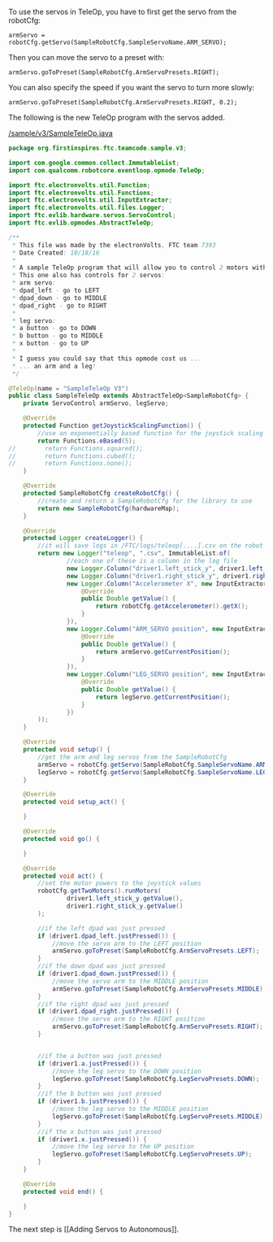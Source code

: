 To use the servos in TeleOp, you have to first get the servo from the robotCfg:

```armServo = robotCfg.getServo(SampleRobotCfg.SampleServoName.ARM_SERVO);```

Then you can move the servo to a preset with:

```armServo.goToPreset(SampleRobotCfg.ArmServoPresets.RIGHT); ```

You can also specify the speed if you want the servo to turn more slowly:

```armServo.goToPreset(SampleRobotCfg.ArmServoPresets.RIGHT, 0.2); ```

The following is the new TeleOp program with the servos added.

[/sample/v3/SampleTeleOp.java](https://github.com/FTC7393/EVLib/blob/master/sample/v3/SampleTeleOp.java)
```java
package org.firstinspires.ftc.teamcode.sample.v3;

import com.google.common.collect.ImmutableList;
import com.qualcomm.robotcore.eventloop.opmode.TeleOp;

import ftc.electronvolts.util.Function;
import ftc.electronvolts.util.Functions;
import ftc.electronvolts.util.InputExtractor;
import ftc.electronvolts.util.files.Logger;
import ftc.evlib.hardware.servos.ServoControl;
import ftc.evlib.opmodes.AbstractTeleOp;

/**
 * This file was made by the electronVolts, FTC team 7393
 * Date Created: 10/18/16
 *
 * A sample TeleOp program that will allow you to control 2 motors with the left and right joysticks
 * This one also has controls for 2 servos:
 * arm servo:
 * dpad_left - go to LEFT
 * dpad_down - go to MIDDLE
 * dpad_right - go to RIGHT
 *
 * leg servo:
 * a button - go to DOWN
 * b button - go to MIDDLE
 * x button - go to UP
 *
 * I guess you could say that this opmode cost us ...
 * ... an arm and a leg!
 */

@TeleOp(name = "SampleTeleOp V3")
public class SampleTeleOp extends AbstractTeleOp<SampleRobotCfg> {
    private ServoControl armServo, legServo;

    @Override
    protected Function getJoystickScalingFunction() {
        //use an exponentially based function for the joystick scaling to allow fine control
        return Functions.eBased(5);
//        return Functions.squared();
//        return Functions.cubed();
//        return Functions.none();
    }

    @Override
    protected SampleRobotCfg createRobotCfg() {
        //create and return a SampleRobotCfg for the library to use
        return new SampleRobotCfg(hardwareMap);
    }

    @Override
    protected Logger createLogger() {
        //it will save logs in /FTC/logs/teleop[....].csv on the robot controller phone
        return new Logger("teleop", ".csv", ImmutableList.of(
                //each one of these is a column in the log file
                new Logger.Column("driver1.left_stick_y", driver1.left_stick_y),
                new Logger.Column("driver1.right_stick_y", driver1.right_stick_y),
                new Logger.Column("Accelerometer X", new InputExtractor<Double>() {
                    @Override
                    public Double getValue() {
                        return robotCfg.getAccelerometer().getX();
                    }
                }),
                new Logger.Column("ARM_SERVO position", new InputExtractor<Double>() {
                    @Override
                    public Double getValue() {
                        return armServo.getCurrentPosition();
                    }
                }),
                new Logger.Column("LEG_SERVO position", new InputExtractor<Double>() {
                    @Override
                    public Double getValue() {
                        return legServo.getCurrentPosition();
                    }
                })
        ));
    }

    @Override
    protected void setup() {
        //get the arm and leg servos from the SampleRobotCfg
        armServo = robotCfg.getServo(SampleRobotCfg.SampleServoName.ARM_SERVO);
        legServo = robotCfg.getServo(SampleRobotCfg.SampleServoName.LEG_SERVO);
    }

    @Override
    protected void setup_act() {

    }

    @Override
    protected void go() {

    }

    @Override
    protected void act() {
        //set the motor powers to the joystick values
        robotCfg.getTwoMotors().runMotors(
                driver1.left_stick_y.getValue(),
                driver1.right_stick_y.getValue()
        );

        //if the left dpad was just pressed
        if (driver1.dpad_left.justPressed()) {
            //move the servo arm to the LEFT position
            armServo.goToPreset(SampleRobotCfg.ArmServoPresets.LEFT);
        }
        //if the down dpad was just pressed
        if (driver1.dpad_down.justPressed()) {
            //move the servo arm to the MIDDLE position
            armServo.goToPreset(SampleRobotCfg.ArmServoPresets.MIDDLE);
        }
        //if the right dpad was just pressed
        if (driver1.dpad_right.justPressed()) {
            //move the servo arm to the RIGHT position
            armServo.goToPreset(SampleRobotCfg.ArmServoPresets.RIGHT);
        }


        //if the a button was just pressed
        if (driver1.a.justPressed()) {
            //move the leg servo to the DOWN position
            legServo.goToPreset(SampleRobotCfg.LegServoPresets.DOWN);
        }
        //if the b button was just pressed
        if (driver1.b.justPressed()) {
            //move the leg servo to the MIDDLE position
            legServo.goToPreset(SampleRobotCfg.LegServoPresets.MIDDLE);
        }
        //if the x button was just pressed
        if (driver1.x.justPressed()) {
            //move the leg servo to the UP position
            legServo.goToPreset(SampleRobotCfg.LegServoPresets.UP);
        }
    }

    @Override
    protected void end() {

    }
}
```

The next step is [[Adding Servos to Autonomous]].